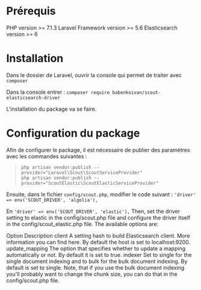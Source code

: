 # Prérequis

PHP version >= 7.1.3
Laravel Framework version >= 5.6
Elasticsearch version >= 6

# Installation

Dans le dossier de Laravel, ouvrir la console qui permet de traiter avec `composer`

Dans la console entrer : `composer require babenkoivan/scout-elasticsearch-driver`

L'installation du package va se faire.

# Configuration du package

Afin de configurer le package, il est nécessaire de publier des paramètres avec les commandes suivantes : 
>  `php artisan vendor:publish --provider="Laravel\Scout\ScoutServiceProvider"`  
>  `php artisan vendor:publish --provider="ScoutElastic\ScoutElasticServiceProvider"`

Ensuite, dans le fichier `config/scout.php`, modifier le code suivant : 
`'driver' => env('SCOUT_DRIVER', 'algolia'),`

En `'driver' => env('SCOUT_DRIVER', 'elastic'),`
Then, set the driver setting to elastic in the config/scout.php file and configure the driver itself in the config/scout_elastic.php file. The available options are:

Option	Description
client	A setting hash to build Elasticsearch client. More information you can find here. By default the host is set to localhost:9200.
update_mapping	The option that specifies whether to update a mapping automatically or not. By default it is set to true.
indexer	Set to single for the single document indexing and to bulk for the bulk document indexing. By default is set to single.
Note, that if you use the bulk document indexing you'll probably want to change the chunk size, you can do that in the config/scout.php file.
